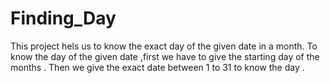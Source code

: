 # Finding_Day
This project hels us to know the exact day of the given date in a month.
To know the day of the given date ,first we have to give the starting day of the months .
Then we give the exact date between 1 to 31 to know the day .

